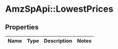 # AmzSpApi::LowestPrices

## Properties
Name | Type | Description | Notes
------------ | ------------- | ------------- | -------------

